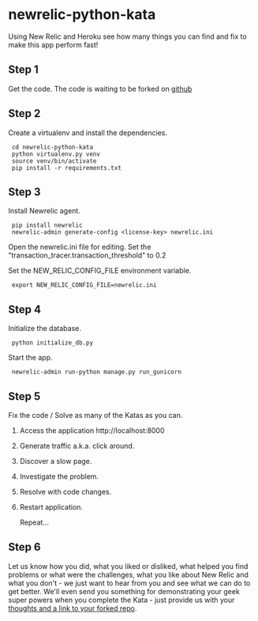 newrelic-python-kata
==================

Using New Relic and Heroku see how many things you can find and fix to make this app perform fast!

Step 1
-------
Get the code. The code is waiting to be forked on [github](https://github.com/newrelic/newrelic-python-kata)

Step 2
-------
Create a virtualenv and install the dependencies.

     cd newrelic-python-kata
     python virtualenv.py venv
     source venv/bin/activate
     pip install -r requirements.txt

Step 3
-------
Install Newrelic agent.

     pip install newrelic     
     newrelic-admin generate-config <license-key> newrelic.ini

Open the newrelic.ini file for editing.
Set the "transaction_tracer.transaction_threshold" to 0.2

Set the NEW_RELIC_CONFIG_FILE environment variable.

     export NEW_RELIC_CONFIG_FILE=newrelic.ini 
     
Step 4
------
Initialize the database.

     python initialize_db.py

Start the app.

     newrelic-admin run-python manage.py run_gunicorn

Step 5
-------
Fix the code / Solve as many of the Katas as you can. 

1. Access the application http://localhost:8000
2. Generate traffic a.k.a. click around.
3. Discover a slow page.
4. Investigate the problem.
5. Resolve with code changes.
6. Restart application.

     Repeat...

Step 6
-------
Let us know how you did, what you liked or disliked, what helped you find problems or what were the challenges, what you like about New Relic and what you don't - we just want to hear from you and see what we can do to get better. We'll even send you something for demonstrating your geek super powers when you complete the Kata - just provide us with your [thoughts and a link to your forked repo](https://support.newrelic.com/home).
